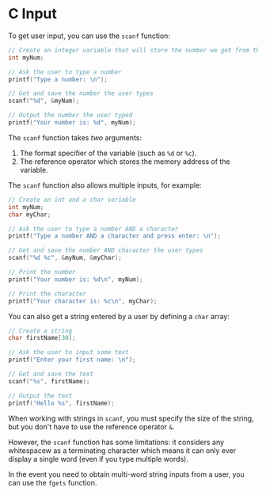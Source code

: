 # C Input

To get user input, you can use the `scanf` function:

```c
// Create an integer variable that will store the number we get from the user
int myNum;

// Ask the user to type a number
printf("Type a number: \n");

// Get and save the number the user types
scanf("%d", &myNum);

// Output the number the user typed
printf("Your number is: %d", myNum);
```

The `scanf` function takes _two_ arguments:

1. The format specifier of the variable (such as `%d` or `%c`).
2. The reference operator which stores the memory address of the variable.

The `scanf` function also allows multiple inputs, for example:

```c
// Create an int and a char variable
int myNum;
char myChar;

// Ask the user to type a number AND a character
printf("Type a number AND a character and press enter: \n");

// Get and save the number AND character the user types
scanf("%d %c", &myNum, &myChar);

// Print the number
printf("Your number is: %d\n", myNum);

// Print the character
printf("Your character is: %c\n", myChar);
```

You can also get a string entered by a user by defining a `char` array:

```c
// Create a string
char firstName[30];

// Ask the user to input some text
printf("Enter your first name: \n");

// Get and save the text
scanf("%s", firstName);

// Output the text
printf("Hello %s", firstName);
```

When working with strings in `scanf`, you must specify the size of the string, but you don't have to use the reference operator `&`.

However, the `scanf` function has some limitations: it considers any whitespacew as a terminating character which means it can only ever display a single word (even if you type multiple words).

In the event you need to obtain multi-word string inputs from a user, you can use the `fgets` function.